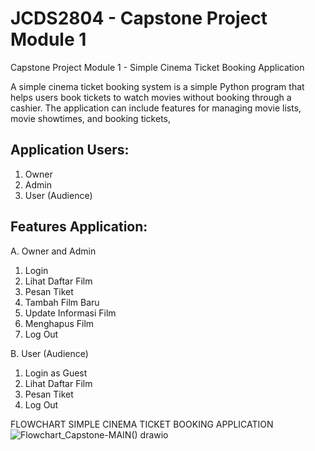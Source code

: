 # JCDS2804 - Capstone Project Module 1
Capstone Project Module 1 - Simple Cinema Ticket Booking Application

A simple cinema ticket booking system is a simple Python program that helps users book tickets to watch movies without booking through a cashier. The application can include features for managing movie lists, movie showtimes, and booking tickets,

## Application Users:
1. Owner
2. Admin
3. User (Audience)

## Features Application:
A. Owner and Admin
   1. Login
   2. Lihat Daftar Film
   3. Pesan Tiket
   4. Tambah Film Baru
   5. Update Informasi Film
   6. Menghapus Film
   7. Log Out

B. User (Audience)
   1. Login as Guest
   2. Lihat Daftar Film
   3. Pesan Tiket
   4. Log Out

FLOWCHART SIMPLE CINEMA TICKET BOOKING APPLICATION
![Flowchart_Capstone-MAIN() drawio](https://github.com/user-attachments/assets/746adde4-06c7-403c-a66d-dd055121bbf8)
